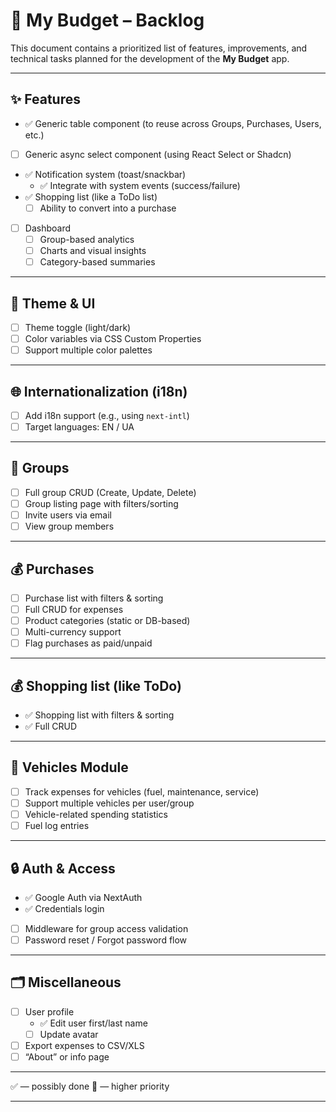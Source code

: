 # 📌 My Budget – Backlog

This document contains a prioritized list of features, improvements, and technical tasks planned for the development of the **My Budget** app.

---

## ✨ Features

- ✅ Generic table component (to reuse across Groups, Purchases, Users, etc.)
- [ ] Generic async select component (using React Select or Shadcn)
- ✅ Notification system (toast/snackbar)
  - ✅ Integrate with system events (success/failure)
- ✅ Shopping list (like a ToDo list)
  - [ ] Ability to convert into a purchase
- [ ] Dashboard
  - [ ] Group-based analytics
  - [ ] Charts and visual insights
  - [ ] Category-based summaries

---

## 🎨 Theme & UI

- [ ] Theme toggle (light/dark)
- [ ] Color variables via CSS Custom Properties
- [ ] Support multiple color palettes

---

## 🌐 Internationalization (i18n)

- [ ] Add i18n support (e.g., using `next-intl`)
- [ ] Target languages: EN / UA

---

## 👥 Groups

- [ ] Full group CRUD (Create, Update, Delete)
- [ ] Group listing page with filters/sorting
- [ ] Invite users via email
- [ ] View group members

---

## 💰 Purchases

- [ ] Purchase list with filters & sorting
- [ ] Full CRUD for expenses
- [ ] Product categories (static or DB-based)
- [ ] Multi-currency support
- [ ] Flag purchases as paid/unpaid

---

## 💰 Shopping list (like ToDo)

- ✅ Shopping list with filters & sorting
- ✅ Full CRUD

---

## 🚗 Vehicles Module

- [ ] Track expenses for vehicles (fuel, maintenance, service)
- [ ] Support multiple vehicles per user/group
- [ ] Vehicle-related spending statistics
- [ ] Fuel log entries

---

## 🔒 Auth & Access

- ✅ Google Auth via NextAuth
- ✅ Credentials login
- [ ] Middleware for group access validation
- [ ] Password reset / Forgot password flow

---

## 🗂️ Miscellaneous

- [ ] User profile
  - ✅ Edit user first/last name
  - [ ] Update avatar
- [ ] Export expenses to CSV/XLS
- [ ] “About” or info page

---

✅ — possibly done
📌 — higher priority

---
